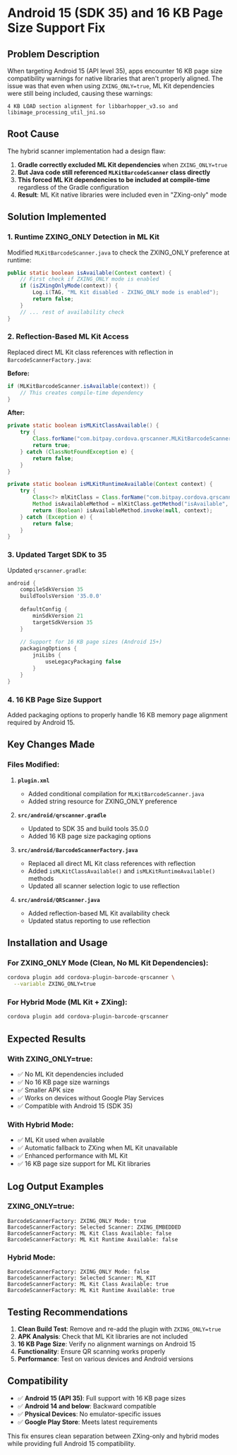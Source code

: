 # Android 15 (SDK 35) and 16 KB Page Size Support Fix

## Problem Description

When targeting Android 15 (API level 35), apps encounter 16 KB page size compatibility warnings for native libraries that aren't properly aligned. The issue was that even when using `ZXING_ONLY=true`, ML Kit dependencies were still being included, causing these warnings:

```
4 KB LOAD section alignment for libbarhopper_v3.so and libimage_processing_util_jni.so
```

## Root Cause

The hybrid scanner implementation had a design flaw:

1. **Gradle correctly excluded ML Kit dependencies** when `ZXING_ONLY=true`
2. **But Java code still referenced `MLKitBarcodeScanner` class directly**
3. **This forced ML Kit dependencies to be included at compile-time** regardless of the Gradle configuration
4. **Result**: ML Kit native libraries were included even in "ZXing-only" mode

## Solution Implemented

### 1. **Runtime ZXING_ONLY Detection in ML Kit**

Modified `MLKitBarcodeScanner.java` to check the ZXING_ONLY preference at runtime:

```java
public static boolean isAvailable(Context context) {
    // First check if ZXING_ONLY mode is enabled
    if (isZXingOnlyMode(context)) {
        Log.i(TAG, "ML Kit disabled - ZXING_ONLY mode is enabled");
        return false;
    }
    // ... rest of availability check
}
```

### 2. **Reflection-Based ML Kit Access**

Replaced direct ML Kit class references with reflection in `BarcodeScannerFactory.java`:

**Before:**
```java
if (MLKitBarcodeScanner.isAvailable(context)) {
    // This creates compile-time dependency
}
```

**After:**
```java
private static boolean isMLKitClassAvailable() {
    try {
        Class.forName("com.bitpay.cordova.qrscanner.MLKitBarcodeScanner");
        return true;
    } catch (ClassNotFoundException e) {
        return false;
    }
}

private static boolean isMLKitRuntimeAvailable(Context context) {
    try {
        Class<?> mlKitClass = Class.forName("com.bitpay.cordova.qrscanner.MLKitBarcodeScanner");
        Method isAvailableMethod = mlKitClass.getMethod("isAvailable", Context.class);
        return (Boolean) isAvailableMethod.invoke(null, context);
    } catch (Exception e) {
        return false;
    }
}
```

### 3. **Updated Target SDK to 35**

Updated `qrscanner.gradle`:

```gradle
android {
    compileSdkVersion 35
    buildToolsVersion '35.0.0'
    
    defaultConfig {
        minSdkVersion 21
        targetSdkVersion 35
    }
    
    // Support for 16 KB page sizes (Android 15+)
    packagingOptions {
        jniLibs {
            useLegacyPackaging false
        }
    }
}
```

### 4. **16 KB Page Size Support**

Added packaging options to properly handle 16 KB memory page alignment required by Android 15.

## Key Changes Made

### Files Modified:

1. **`plugin.xml`**
   - Added conditional compilation for `MLKitBarcodeScanner.java`
   - Added string resource for ZXING_ONLY preference

2. **`src/android/qrscanner.gradle`**
   - Updated to SDK 35 and build tools 35.0.0
   - Added 16 KB page size packaging options

3. **`src/android/BarcodeScannerFactory.java`**
   - Replaced all direct ML Kit class references with reflection
   - Added `isMLKitClassAvailable()` and `isMLKitRuntimeAvailable()` methods
   - Updated all scanner selection logic to use reflection

4. **`src/android/QRScanner.java`**
   - Added reflection-based ML Kit availability check
   - Updated status reporting to use reflection

## Installation and Usage

### For ZXING_ONLY Mode (Clean, No ML Kit Dependencies):
```bash
cordova plugin add cordova-plugin-barcode-qrscanner \
  --variable ZXING_ONLY=true
```

### For Hybrid Mode (ML Kit + ZXing):
```bash
cordova plugin add cordova-plugin-barcode-qrscanner
```

## Expected Results

### With ZXING_ONLY=true:
- ✅ No ML Kit dependencies included
- ✅ No 16 KB page size warnings
- ✅ Smaller APK size
- ✅ Works on devices without Google Play Services
- ✅ Compatible with Android 15 (SDK 35)

### With Hybrid Mode:
- ✅ ML Kit used when available
- ✅ Automatic fallback to ZXing when ML Kit unavailable
- ✅ Enhanced performance with ML Kit
- ✅ 16 KB page size support for ML Kit libraries

## Log Output Examples

### ZXING_ONLY=true:
```
BarcodeScannerFactory: ZXING_ONLY Mode: true
BarcodeScannerFactory: Selected Scanner: ZXING_EMBEDDED
BarcodeScannerFactory: ML Kit Class Available: false
BarcodeScannerFactory: ML Kit Runtime Available: false
```

### Hybrid Mode:
```
BarcodeScannerFactory: ZXING_ONLY Mode: false
BarcodeScannerFactory: Selected Scanner: ML_KIT
BarcodeScannerFactory: ML Kit Class Available: true
BarcodeScannerFactory: ML Kit Runtime Available: true
```

## Testing Recommendations

1. **Clean Build Test**: Remove and re-add the plugin with `ZXING_ONLY=true`
2. **APK Analysis**: Check that ML Kit libraries are not included
3. **16 KB Page Size**: Verify no alignment warnings on Android 15
4. **Functionality**: Ensure QR scanning works properly
5. **Performance**: Test on various devices and Android versions

## Compatibility

- ✅ **Android 15 (API 35)**: Full support with 16 KB page sizes
- ✅ **Android 14 and below**: Backward compatible
- ✅ **Physical Devices**: No emulator-specific issues
- ✅ **Google Play Store**: Meets latest requirements

This fix ensures clean separation between ZXing-only and hybrid modes while providing full Android 15 compatibility.
